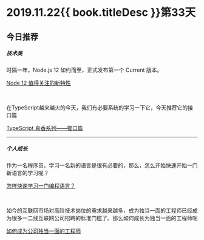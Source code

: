 # 2019.11.22{{ book.titleDesc }}第33天


## 今日推荐

##### 技术类

时隔一年，Node.js 12 如约而至，正式发布第一个 Current 版本。

[Node 12 值得关注的新特性](https://cnodejs.org/topic/5cbfd9aca86ae80ce64b3175)

<br />

在TypeScript越来越火的今天，我们有必要系统的学习一下它，今天推荐它的接口篇

[TypeScript 真香系列——接口篇](https://juejin.im/post/5dd1098e51882529f21587db)

---

##### 个人成长

作为一名程序员，学习一名新的语言是很有必要的，那么，怎么开始快速开始一门新语言的学习呢？

[怎样快速学习一门编程语言？](https://www.infoq.cn/article/jpZ4B04fjbpgvV3VszGg)

<br />

如今的互联网市场对高阶技术岗位的需求越来越多，成为独当一面的工程师已经成为很多一二线互联网公司招聘的标准门槛了。那么如何成长为独当一面的工程师呢

[如何成为公司独当一面的工程师](https://juejin.im/post/5dd4cc71f265da0bca7899cf)







